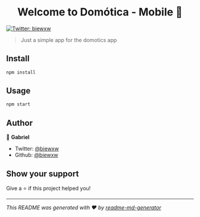 <h1 align="center">Welcome to Domótica - Mobile 👋</h1>
<p>
  <a href="https://twitter.com/biewxw" target="_blank">
    <img alt="Twitter: biewxw" src="https://img.shields.io/twitter/follow/biewxw.svg?style=social" />
  </a>
</p>

> Just a simple app for the domotics app

## Install

```sh
npm install
```

## Usage

```sh
npm start
```

## Author

👤 **Gabriel**

* Twitter: [@biewxw](https://twitter.com/biewxw)
* Github: [@biewxw](https://github.com/biewxw)

## Show your support

Give a ⭐️ if this project helped you!

***
_This README was generated with ❤️ by [readme-md-generator](https://github.com/kefranabg/readme-md-generator)_